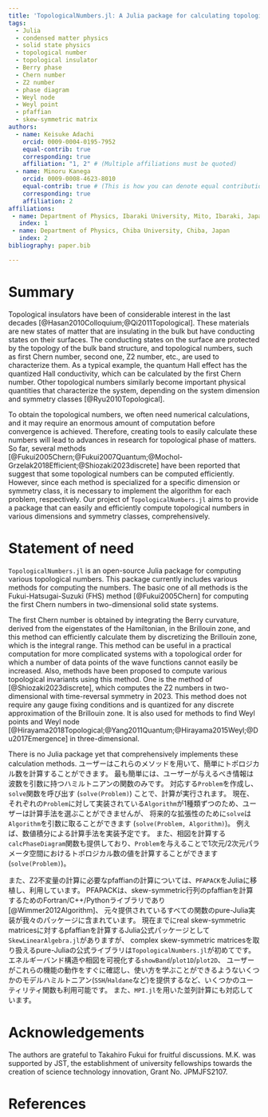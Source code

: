 ```yaml
---
title: 'TopologicalNumbers.jl: A Julia package for calculating topological numbers'
tags:
  - Julia
  - condensed matter physics
  - solid state physics
  - topological number
  - topological insulator
  - Berry phase
  - Chern number
  - Z2 number
  - phase diagram
  - Weyl node
  - Weyl point
  - pfaffian
  - skew-symmetric matrix
authors:
  - name: Keisuke Adachi
    orcid: 0009-0004-0195-7952
    equal-contrib: true
    corresponding: true
    affiliation: "1, 2" # (Multiple affiliations must be quoted)
  - name: Minoru Kanega
    orcid: 0009-0008-4623-8010
    equal-contrib: true # (This is how you can denote equal contributions between multiple authors)
    corresponding: true
    affiliation: 2
affiliations:
 - name: Department of Physics, Ibaraki University, Mito, Ibaraki, Japan
   index: 1
 - name: Department of Physics, Chiba University, Chiba, Japan
   index: 2
bibliography: paper.bib

---
```


# Summary
Topological insulators have been of considerable interest in the last decades [@Hasan2010Colloquium;@Qi2011Topological]. 
These materials are new states of matter that are insulating in the bulk but have conducting states on their surfaces.
The conducting states on the surface are protected by the topology of the bulk band structure, 
and topological numbers, such as first Chern number, second one, Z2 number, etc., 
are used to characterize them.
As a typical example, 
the quantum Hall effect has the quantized Hall conductivity, 
which can be calculated by the first Chern number. 
Other topological numbers similarly become important physical quantities that characterize the system, 
depending on the system dimension and symmetry classes [@Ryu2010Topological].

To obtain the topological numbers,
we often need numerical calculations,
and it may require an enormous amount of computation before convergence is achieved. 
Therefore, creating tools to easily calculate these numbers will lead to advances in research for topological phase of matters. 
So far, several methods [@Fukui2005Chern;@Fukui2007Quantum;@Mochol-Grzelak2018Efficient;@Shiozaki2023discrete] have been reported that suggest that some topological numbers can be computed efficiently. 
However, since each method is specialized for a specific dimension or symmetry class,
it is necessary to implement the algorithm for each problem, respectively.
Our project of `TopologicalNumbers.jl` aims to provide a package that can easily and efficiently compute topological numbers in various dimensions and symmetry classes, comprehensively.



# Statement of need
`TopologicalNumbers.jl` is an open-source Julia package for computing various topological numbers. 
This package currently includes various methods for computing the numbers.
The basic one of all methods is the Fukui-Hatsugai-Suzuki (FHS) method [@Fukui2005Chern] for computing the first Chern numbers in two-dimensional solid state systems.
<!-- The first of efficient calculation method is the Fukui-Hatsugai-Suzuki one [@Fukui2005Chern] for computing the first Chern numbers in two-dimensional solid state systems.  -->

<!-- ### 各メソッドの説明（編集中） ### -->
The first Chern number is obtained by integrating the Berry curvature, 
derived from the eigenstates of the Hamiltonian, in the Brillouin zone, 
and this method can efficiently calculate them by discretizing the Brillouin zone, 
which is the integral range. 
This method can be useful in a practical computation for more complicated systems with a topological order for which a number of data points of the wave functions cannot easily be increased. 
Also, methods have been proposed to compute various topological invariants using this method. 
One is the method of [@Shiozaki2023discrete], which computes the Z2 numbers in two-dimensional with time-reversal symmetry in 2023. 
This method does not require any gauge fixing conditions and is quantized for any discrete approximation of the Brillouin zone. 
It is also used for methods to find Weyl points and Weyl node [@Hirayama2018Topological;@Yang2011Quantum;@Hirayama2015Weyl;@Du2017Emergence] in three-dimensional.
<!-- ###### -->


There is no Julia package yet that comprehensively implements these calculation methods. 
ユーザーはこれらのメソッドを用いて、簡単にトポロジカル数を計算することができます。
最も簡単には、ユーザーが与えるべき情報は波数を引数に持つハミルトニアンの関数のみです。
対応する`Problem`を作成し、`solve`関数を呼び出す (`solve(Problem)`) ことで、計算が実行されます。
現在、それぞれの`Problem`に対して実装されている`Algorithm`が1種類ずつのため、ユーザーは計算手法を選ぶことができませんが、
将来的な拡張性のために`solve`は`Algorithm`を引数に取ることができます (`solve(Problem, Algorithm)`)。
例えば、数値積分による計算手法を実装予定です。
また、相図を計算する`calcPhaseDiagram`関数も提供しており、`Problem`を与えることで1次元/2次元パラメータ空間におけるトポロジカル数の値を計算することができます(`solve(Problem)`)。


また、Z2不変量の計算に必要なpfaffianの計算については、`PFAPACK`をJuliaに移植し、利用しています。
PFAPACKは、skew-symmetric行列のpfaffianを計算するためのFortran/C++/Pythonライブラリであり [@Wimmer2012Algorithm]、
元々提供されているすべての関数のpure-Julia実装が我々のパッケージに含まれています。
現在までにreal skew-symmetric matricesに対するpfaffianを計算するJulia公式パッケージとして`SkewLinearAlgebra.jl`がありますが、
complex skew-symmetric matricesを取り扱えるpure-Juliaの公式ライブラリは`TopologicalNumbers.jl`が初めてです。
エネルギーバンド構造や相図を可視化する`showBand`/`plot1D`/`plot2D`、
ユーザーがこれらの機能の動作をすぐに確認し、使い方を学ぶことができるようないくつかのモデルハミルトニアン(`SSH`/`Haldane`など)を提供するなど、いくつかのユーティリティ関数も利用可能です。
また、`MPI.jl`を用いた並列計算にも対応しています。



<!-- There is no Julia package yet that comprehensively implements these calculation methods.  -->
<!-- The basic topological numbers in this package can be calculated if only the Hamiltonian is given.  -->
<!-- The calculations can be performed with a minimum number of arguments, 
making them easy to use even for Julia beginners and beginning students of condensed matter physics. 
It is also easy for researchers to use because it is designed with many optional arguments so that it can be used for general-purpose calculations. 
It is designed to be more accessible and with clear documentation. -->


# Acknowledgements
The authors are grateful to Takahiro Fukui for fruitful discussions.
M.K. was supported by JST, the establishment of university fellowships towards the creation of science technology innovation, Grant No. JPMJFS2107.


# References


<!-- 

This package includes the following functions:

- Calculation of the dispersion relation.
- Provides numerical calculation methods for various types of topological numbers.
- Calculation of the phase diagram.
- Compute Pfaffian and tridiagonarize skew-symmetric matrix (migration to Julia from [PFAPACK](https://pypi.org/project/pfapack/) [Wimmer2012Algorithm](@cite)).
- Utility functions for plotting.
- Support parallel computing using `MPI`.


The correspondence between the spatial dimension of the system and the supported topological numbers is as follows.


+-------------------+-----------------------------------------------------------------------+
| Dimension         | Function                                                              |
|                   |                                                                       |
+:=================:+:=====================================================================:+
| 0D                | - Calculation of Weyl nodes ($\mathbb{Z}$)                            |
+-------------------+-----------------------------------------------------------------------+
| 1D                | - Calculation of Berry Phases ($\mathbb{Z}$)                          |
+-------------------+-----------------------------------------------------------------------+
| 2D                | - Calculation of local Berry Fluxes ($\mathbb{Z}$)                    |
|                   | - Calculation of first Chern numbers ($\mathbb{Z}$)                   |
|                   | - Calculation of $\mathbb{Z}_2$ numbers ($\mathbb{Z}_2$)              |
+-------------------+-----------------------------------------------------------------------+
| 3D                | - Calculation of Weyl nodes ($\mathbb{Z}$)                            |
|                   | - Calculation of first Chern numbers in sliced Surface ($\mathbb{Z}$) |
|                   | - Finding Weyl points ($\mathbb{Z}$)                                  |
+-------------------+-----------------------------------------------------------------------+
| 4D                | - Calculation of second Chern numbers ($\mathbb{Z}$)                  |
+-------------------+-----------------------------------------------------------------------+



+-------------------+-----------------------------------------------------------------------+
| Dimension         | Function                                                              |
|                   |                                                                       |
+:=================:+:=====================================================================:+
| 0D                | Calculation of Weyl nodes ($\mathbb{Z}$)                              |
+-------------------+-----------------------------------------------------------------------+
| 1D                | Calculation of Berry Phases ($\mathbb{Z}$)                            |
+-------------------+-----------------------------------------------------------------------+
| 2D                | Calculation of local Berry Fluxes ($\mathbb{Z}$)                      |
|                   | Calculation of first Chern numbers ($\mathbb{Z}$)                     |
|                   | Calculation of $\mathbb{Z}_2$ numbers ($\mathbb{Z}_2$)                |
+-------------------+-----------------------------------------------------------------------+
| 3D                | Calculation of Weyl nodes ($\mathbb{Z}$)                              |
|                   | Calculation of first Chern numbers in sliced Surface ($\mathbb{Z}$)   |
|                   | Finding Weyl points ($\mathbb{Z}$)                                    |
+-------------------+-----------------------------------------------------------------------+
| 4D                | Calculation of second Chern numbers ($\mathbb{Z}$)                    |
+-------------------+-----------------------------------------------------------------------+ -->